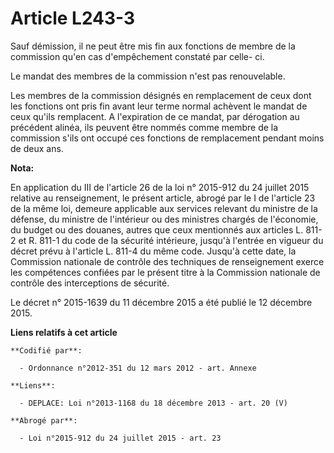 # Article L243-3

Sauf démission, il ne peut être mis fin aux fonctions de membre de la commission qu'en cas d'empêchement constaté par celle-
ci.

Le mandat des membres de la commission n'est pas renouvelable.

Les membres de la commission désignés en remplacement de ceux dont les fonctions ont pris fin avant leur terme normal
achèvent le mandat de ceux qu'ils remplacent. A l'expiration de ce mandat, par dérogation au précédent alinéa, ils peuvent
être nommés comme membre de la commission s'ils ont occupé ces fonctions de remplacement pendant moins de deux ans.

**Nota:**

En application du III de l'article 26 de la loi n° 2015-912 du 24 juillet 2015 relative au renseignement, le présent article,
abrogé par le I de l'article 23 de la même loi, demeure applicable aux services relevant du ministre de la défense, du
ministre de l'intérieur ou des ministres chargés de l'économie, du budget ou des douanes, autres que ceux mentionnés aux
articles L. 811-2 et R. 811-1 du code de la sécurité intérieure, jusqu'à l'entrée en vigueur du décret prévu à l'article L.
811-4 du même code. Jusqu'à cette date, la Commission nationale de contrôle des techniques de renseignement exerce les
compétences confiées par le présent titre à la Commission nationale de contrôle des interceptions de sécurité. 

Le décret n° 2015-1639 du 11 décembre 2015 a été publié le 12 décembre 2015.

**Liens relatifs à cet article**

	**Codifié par**:

	  - Ordonnance n°2012-351 du 12 mars 2012 - art. Annexe

	**Liens**:

	  - DEPLACE: Loi n°2013-1168 du 18 décembre 2013 - art. 20 (V)

	**Abrogé par**:

	  - Loi n°2015-912 du 24 juillet 2015 - art. 23
